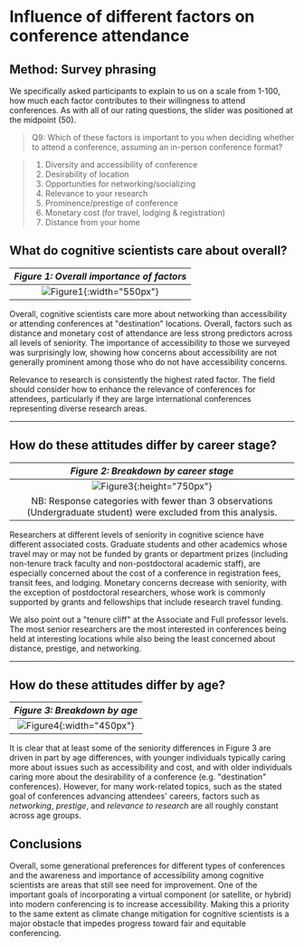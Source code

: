# Influence of different factors on conference attendance

## Method: Survey phrasing
We specifically asked participants to explain to us on a scale from 1-100, how much each factor contributes to their willingness to attend conferences. As with all of our rating questions, the slider was positioned at the midpoint (50).

> Q9: Which of these factors is important to you when deciding whether to attend a conference, assuming an in-person conference format?

> 1. Diversity and accessibility of conference
> 2. Desirability of location
> 3. Opportunities for networking/socializing
> 4. Relevance to your research
> 5. Prominence/prestige of conference
> 6. Monetary cost (for travel, lodging & registration)
> 7. Distance from your home


## What do cognitive scientists care about overall?


| *Figure 1: Overall importance of factors*             |
|:-------------------------:|
|![Figure1](../images/Q9_factors_combined.png){:width="550px"} |

Overall, cognitive scientists care more about networking than accessibility or attending conferences at "destination" locations. Overall, factors such as distance and monetary cost of attendance are less strong predictors across all levels of seniority. The importance of accessibility to those we surveyed was surprisingly low, showing how concerns about accessibility are not generally prominent among those who do not have accessibility concerns. 

Relevance to research is consistently the highest rated factor. The field should consider how to enhance the relevance of conferences for attendees, particularly if they are large international conferences representing diverse research areas.

---

## How do these attitudes differ by career stage?


| *Figure 2: Breakdown by career stage* |
|:-------------------------:|
| ![Figure3](../images/factors_by_career_stage_sorted.png){:height="750px"} | 
| NB: Response categories with fewer than 3 observations (Undergraduate student) were excluded from this analysis. |

Researchers at different levels of seniority in cognitive science have different associated costs. Graduate students and other academics whose travel may or may not be funded by grants or department prizes (including non-tenure track faculty and non-postdoctoral academic staff), are especially concerned about the cost of a conference in registration fees, transit fees, and lodging. Monetary concerns decrease with seniority, with the exception of postdoctoral researchers, whose work is commonly supported by grants and fellowships that include research travel funding. 

We also point out a "tenure cliff" at the Associate and Full professor levels. The most senior researchers are the most interested in conferences being held at interesting locations while also being the least concerned about distance, prestige, and networking.

---

## How do these attitudes differ by age?


|*Figure 3: Breakdown by age* |
|:-------------------------:|
|![Figure4](../images/factors_by_age_sorted.png){:width="450px"}|

It is clear that at least some of the seniority differences in Figure 3 are driven in part by age differences, with younger individuals typically caring more about issues such as accessibility and cost, and with older individuals caring more about the desirability of a conference (e.g. "destination" conferences). However, for many work-related topics, such as the stated goal of conferences advancing attendees' careers, factors such as _networking_, _prestige_, and _relevance to research_ are all roughly constant across age groups.


## Conclusions

Overall, some generational preferences for different types of conferences and the awareness and importance of accessibility among cognitive scientists are areas that still see need for improvement. One of the important goals of incorporating a virtual component (or satellite, or hybrid) into modern conferencing is to increase accessibility. Making this a priority to the same extent as climate change mitigation for cognitive scientists is a major obstacle that impedes progress toward fair and equitable conferencing.